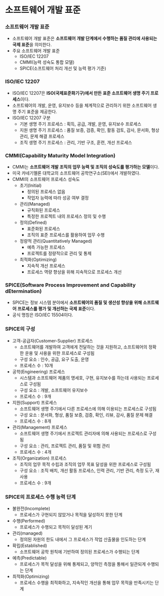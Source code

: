 # 소프트웨어 개발 표준

### 소프트웨어 개발 표준

- 소프트웨어 개발 표준은 **소프트웨어 개발 단계에서 수행하는 품질 관리에 사용되는 국제 표준**을 의미한다.
- 주요 소프트웨어 개발 표준
    - ISO/IEC 12207
    - CMMI(능력 성숙도 통합 모델)
    - SPICE(소프트웨어 처리 개선 및 능력 평가 기준)

### ISO/IEC 12207

- ISO/IEC 12207은 **ISO(국제표준화기구)에서 만든 표준 소프트웨어 생명 주기 프로세스**이다.
- 소프트웨어의 개발, 운영, 유지보수 등을 체계적으로 관리하기 위한 소프트웨어 생명 주기 표준을 제공한다.
- ISO/IEC 12207 구분
    - 기본 생명 주기 프로세스 : 획득, 공급, 개발, 운영, 유지보수 프로세스
    - 지원 생명 주기 프로세스 : 품질 보증, 검증, 확인, 활동 검토, 감사, 문서화, 형상 관리, 문제 해결 프로세스
    - 조직 생명 주기 프로세스 : 관리, 기반 구조, 훈련, 개선 프로세스

### CMMI(Capability Maturity Model Integration)

- CMMI는 **소프트웨어 개발 조직의 업무 능력 및 조직의 성숙도를 평가하는 모델**이다.
- 미국 카네기멜론 대학교의 소프트웨어 공학연구소(SEI)에서 개발하였다.
- CMMI의 소프트웨어 프로세스 성숙도
    - 초기(Initial)
        - 정의된 프로세스 없음
        - 작업자 능력에 따라 성공 여부 결정
    - 관리(Managed)
        - 규칙화된 프로세스
        - 특정한 프로젝트 내의 프로세스 정의 및 수행
    - 정의(Defined)
        - 표준화된 프로세스
        - 조직의 표준 프로세스를 활용하여 업무 수행
    - 정량적 관리(Quantitatively Managed)
        - 예측 가능한 프로세스
        - 프로젝트를 정량적으로 관리 및 통제
    - 최적화(Optimizing)
        - 지속적 개선 프로세스
        - 프로세스 역량 향상을 위해 지속적으로 프로세스 개선

### SPICE(Software Process Improvement and Capability dEtermination)

- SPICE는 정보 시스템 분야에서 **소프트웨어의 품질 및 생산성 향상을 위해 소프트웨어 프로세스를 평가 및 개선하는 국제 표준**이다.
- 공식 명칭은 ISO/IEC 15504이다.

### SPICE의 구성

- 고객-공급자(Customer-Supplier) 프로세스
    - 소프트웨어를 개발하여 고객에게 전달하는 것을 지원하고, 소프트웨어의 정확한 운용 및 사용을 위한 프로세스로 구성됨
    - 구성 요소 : 인수, 공급, 요구 도출, 운영
    - 프로세스 수 : 10개
- 공학(Engineering) 프로세스
    - 시스템과 소프트웨어 제품의 명세호, 구현, 유지보수를 하는데 사용되는 프로세스로 구성됨
    - 구성 요소 : 개발, 소프트웨어 유지보수
    - 프로세스 수 : 9개
- 지원(Support) 프로세스
    - 소프트웨어 생명 주기에서 다른 프로세스에 의해 이용되는 프로세스로 구성됨
    - 구성 요소 : 문서화, 형상, 품질 보증, 검증, 확인, 리뷰, 감사, 품질 문제 해결
    - 프로세스 수 : 8개
- 관리(Management) 프로세스
    - 소프트웨어 생명 주기에서 프로젝트 관리자에 의해 사용되는 프로세스로 구성됨
    - 구성 요소 : 관리, 프로젝트 관리, 품질 및 위험 관리
    - 프로세스 수 : 4개
- 조직(Organization) 프로세스
    - 조직의 업무 목적 수립과 조직의 업무 목표 달성을 위한 프로세스로 구성됨
    - 구성 요소 : 조직 배치, 개선 활동 프로세스, 인력 관리, 기반 관리, 측정 도구, 재사용
    - 프로세스 수 : 9개

### SPICE의 프로세스 수행 능력 단계

- 불완전(Incomplete)
    - 프로세스가 구현되지 않았거나 목적을 달성하지 못한 단계
- 수행(Performed)
    - 프로세스가 수행되고 목적이 달성된 계기
- 관리(managed)
    - 정의된 자원의 한도 내에서 그 프로세스가 작업 산출물을 인도하는 단계
- 확립(Established)
    - 소프트웨어 공학 원칙에 기반하여 정의된 프로세스가 수행되는 단계
- 예측(Predictable)
    - 프로세스가 목적 달성을 위해 통제되고, 양적인 측정을 통해서 일관되게 수행되는 단계
- 최적화(Optimizing)
    - 프로세스 수행을 최적화하고, 지속적인 개선을 통해 업무 목적을 만족시키는 단계
